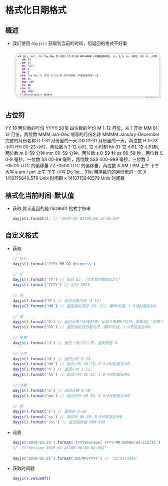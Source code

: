 # 格式化日期格式

## 概述

+ 我们使用 `dayjs()` 获取到当前的时间，但返回的格式不好看

  ![dayjs](images/dayjs.png)

## 占位符

  YY     18                两位数的年份
  YYYY   2018              四位数的年份
  M      1-12              月份，从 1 开始
  MM     01-12             月份，两位数
  MMM    Jan-Dec           缩写的月份名称
  MMMM   January-December  完整的月份名称
  D      1-31              月份里的一天
  DD     01-31             月份里的一天，两位数
  H      0-23              小时
  HH     00-23             小时，两位数
  h      1-12              小时, 12 小时制
  hh     01-12             小时, 12 小时制, 两位数
  m      0-59              分钟
  mm     00-59             分钟，两位数
  s      0-59              秒
  ss     00-59             秒，两位数
  S      0-9               毫秒，一位数
  SS     00-99             毫秒，两位数
  SSS    000-999           毫秒，三位数
  Z      -05:00            UTC 的偏移量
  ZZ     -0500             UTC 的偏移量，两位数
  A      AM / PM           上午 下午 大写
  a      am / pm           上午 下午 小写
  Do     1st... 31st       带序数词的月份里的一天
  X      1410715640.579    Unix 时间戳
  x      1410715640579     Unix 时间戳

## 格式化当前时间-默认值

+ 获取:默认返回的是 ISO8601 格式字符串

  ```js
  dayjs().format(); // '2020-04-02T08:02:17-05:00'
  ```

## 自定义格式

+ 获取

  ```js
  // 组合
  dayjs().format('YYYY-MM-DD hh:mm:ss')

  // 年
  dayjs().format('YY') // 返回 23 （写本文时是2023年）
  dayjs().format('YYYY') // 返回 2023

  // 月
  dayjs().format('M') // 返回当前月份（1-12）
  dayjs().format('MM') // 返回当前月份（01-12），用MM的话，1-9月前面会补0

  // 日
  dayjs().format('D') // 返回当前月份里的天，比如今天是5月1号，就输出1；如果今天是5月20号，就输出20
  dayjs().format('DD') // 返回当前月份里的天，用DD的话，1-9天前面会补0

  // 星期
  dayjs().format('d') // 返回一周中的一天，星期天是 0

  // 小时
  dayjs().format('H') // 返回小时 0-23
  dayjs().format('HH') // 返回小时 00-23，0-9小时前面会补0
  dayjs().format('h') // 返回小时 1-12
  dayjs().format('hh') // 返回小时 01-12，1-9小时前面会补0

  // 分钟
  dayjs().format('m') // 返回分钟 0-59
  dayjs().format('mm') // 返回分钟 00-59，0-9分钟前面会补0

  // 秒
  dayjs().format('s') // 返回秒 0-59
  dayjs().format('ss') // 返回秒 00-59，0-9秒前面会补0
  dayjs().format('sss') // 返回毫秒数 000-999
  ```

+ 设置

  ```js
  dayjs('2019-01-25').format('[YYYYescape] YYYY-MM-DDTHH:mm:ssZ[Z]')
  // 'YYYYescape 2019-01-25T00:00:00-02:00Z'

  dayjs('2019-01-25').format('DD/MM/YYYY') // '25/01/2019'
  ```

+ 获取时间戳

  ```js
  dayjs().valueOf()
  ```
